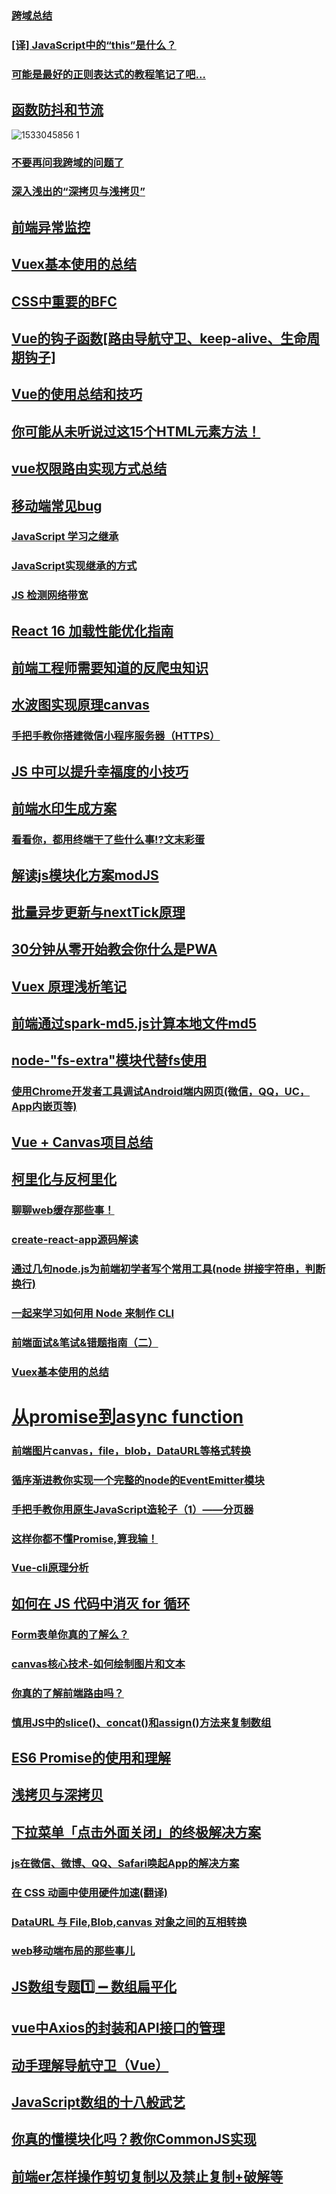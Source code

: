 ### [跨域总结](https://juejin.im/post/5b5ff1dfe51d4519610e26ec)
### [[译] JavaScript中的“this”是什么？](https://juejin.im/post/5b6676e6f265da0fa00a3a12)
### [可能是最好的正则表达式的教程笔记了吧...](https://juejin.im/post/5b5db5b8e51d4519155720d2#comment)
## [函数防抖和节流](https://juejin.im/post/5b651dc15188251aa30c8669)
![1533045856 1](https://user-images.githubusercontent.com/16753554/43464913-ca6b33c2-950e-11e8-9cb9-febe0d7d20bb.jpg)
### [不要再问我跨域的问题了](http://web.jobbole.com/94928/)
### [深入浅出的“深拷贝与浅拷贝”](https://juejin.im/post/5b56f2325188251b1f2261bc)
## [前端异常监控](https://juejin.im/post/5b53218cf265da0f9313a3de)
## [Vuex基本使用的总结](https://juejin.im/post/5b573babf265da0fa50a1cad)
## [CSS中重要的BFC](https://juejin.im/post/5b51ee276fb9a04f86062cea)
## [Vue的钩子函数[路由导航守卫、keep-alive、生命周期钩子]](https://juejin.im/post/5b41bdef6fb9a04fe63765f1)
## [Vue的使用总结和技巧](https://juejin.im/post/5b56981b6fb9a04fd4509b76)
## [你可能从未听说过这15个HTML元素方法！](https://mp.weixin.qq.com/s?__biz=MzUxMzcxMzE5Ng==&mid=2247489226&idx=1&sn=5a6bd84ae30777ca5c57c1b0b1903a01&chksm=f951a389ce262a9f2f1298f0d02d4bcbc79142df26ffc62079b48c4b56a012e822eb88ed0cd8)
## [vue权限路由实现方式总结](https://juejin.im/post/5b5bfd5b6fb9a04fdd7d687a)
## [移动端常见bug](http://forum.bestvist.com/topic/100/%E7%A7%BB%E5%8A%A8%E7%AB%AF%E5%B8%B8%E8%A7%81bug)
### [JavaScript 学习之继承](https://juejin.im/post/5b4d9ed0e51d45198c018c87)
### [JavaScript实现继承的方式](https://juejin.im/post/5aab690cf265da237b21d737)
### [JS 检测网络带宽](https://juejin.im/post/5b4de6b7e51d45190d55340b#comment)
## [React 16 加载性能优化指南](https://juejin.im/post/5b506ae0e51d45191a0d4ec9)
## [前端工程师需要知道的反爬虫知识](https://juejin.im/post/5b4fed556fb9a04f8856cf46#comment)
## [水波图实现原理canvas](https://juejin.im/post/5b4ffa045188251b134e7211)
### [手把手教你搭建微信小程序服务器（HTTPS）](https://juejin.im/post/5b4f085b51882519790c82dd)
## [JS 中可以提升幸福度的小技巧](https://juejin.im/post/5b51e5d3f265da0f4861143c)
## [前端水印生成方案](https://musicfe.cn/page/15)
### [看看你，都用终端干了些什么事⁉️文末彩蛋](https://juejin.im/post/5b5409def265da0f6a0356f1)
## [解读js模块化方案modJS](https://juejin.im/post/5b52e1faf265da0f82022eff)
## [批量异步更新与nextTick原理](https://juejin.im/post/5b50760f5188251ad06b61be)
## [30分钟从零开始教会你什么是PWA](https://juejin.im/post/5b519d77f265da0f9d19ff3e)
## [Vuex 原理浅析笔记](https://juejin.im/post/5b52bb6d5188251b3e645b1e)
## [前端通过spark-md5.js计算本地文件md5](https://juejin.im/post/5b52a7535188251b381270a4)
## [node-"fs-extra"模块代替fs使用](https://juejin.im/post/5b52fd21e51d4519234468f1)
### [使用Chrome开发者工具调试Android端内网页(微信，QQ，UC，App内嵌页等)](https://juejin.im/post/5b558be7e51d4519984139e6)
## [Vue + Canvas项目总结](https://juejin.im/post/5b529ddaf265da0f504a552c)
## [柯里化与反柯里化](https://juejin.im/post/5b561426518825195f499772)
### [聊聊web缓存那些事！](https://juejin.im/post/5b1a7cd16fb9a01e7342d960)
### [create-react-app源码解读](https://juejin.im/post/5b56e84351882569fd2873ab)
### [通过几句node.js为前端初学者写个常用工具(node 拼接字符串，判断换行)](https://juejin.im/post/5b56e585e51d4535a65ad0b0)
### [一起来学习如何用 Node 来制作 CLI](https://juejin.im/post/5b581795e51d453509561b34)
### [前端面试&笔试&错题指南（二）](https://juejin.im/post/5b5749cbe51d453467550494)
### [Vuex基本使用的总结](https://juejin.im/post/5b573babf265da0fa50a1cad)
# [从promise到async function](https://juejin.im/post/5b56d9555188251b134e7c51)
### [前端图片canvas，file，blob，DataURL等格式转换](https://juejin.im/post/5b5187da51882519ec07fa41)
### [循序渐进教你实现一个完整的node的EventEmitter模块](https://github.com/forthealllight/blog/issues/21)
### [手把手教你用原生JavaScript造轮子（1）——分页器](https://juejin.im/post/5b592635e51d4533d2043e15)
### [这样你都不懂Promise,算我输！](https://juejin.im/post/5b5491856fb9a04fa8672cad)
### [Vue-cli原理分析](https://juejin.im/post/5b592db551882536e5178ce6)
## [如何在 JS 代码中消灭 for 循环](https://juejin.im/post/5b5a9451f265da0f6a036346)
### [Form表单你真的了解么？](http://www.scopeman.cn/doc/record?id=5b560cb049bd3f0b908444a9)
### [canvas核心技术-如何绘制图片和文本](https://juejin.im/post/5b5a6d77e51d45162679d13c)
### [你真的了解前端路由吗？](https://juejin.im/post/5b5ec5dd6fb9a04fc564b72d)
### [慎用JS中的slice()、concat()和assign()方法来复制数组](https://juejin.im/post/5b5d6eaa6fb9a04faa79b40d)
## [ES6 Promise的使用和理解](https://juejin.im/post/5b605b035188251a90189c61)
## [浅拷贝与深拷贝](https://juejin.im/post/5b5dcf8351882519790c9a2e)
## [下拉菜单「点击外面关闭」的终极解决方案](https://juejin.im/post/5b615ca5f265da0f563df07d)
### [js在微信、微博、QQ、Safari唤起App的解决方案](https://juejin.im/post/5b6193c66fb9a04fb615017f)
### [在 CSS 动画中使用硬件加速(翻译)](https://juejin.im/post/5b6143996fb9a04fd343ae28)
### [DataURL 与 File,Blob,canvas 对象之间的互相转换](https://juejin.im/post/5b626b68e51d451956055651)
### [web移动端布局的那些事儿](https://juejin.im/post/5b6575b0518825196b01fd85)
## [JS数组专题1️⃣ ➖ 数组扁平化](https://juejin.im/post/5b67a5cee51d4519873f94d5)
## [vue中Axios的封装和API接口的管理](https://juejin.im/post/5b55c118f265da0f6f1aa354)
## [动手理解导航守卫（Vue）](https://juejin.im/post/5b681397f265da0f6436eaf3)
## [JavaScript数组的十八般武艺](https://juejin.im/post/5b684ef9e51d451964629ba1#heading-19)
## [你真的懂模块化吗？教你CommonJS实现](https://juejin.im/post/5b67c342e51d45172832123d)
## [前端er怎样操作剪切复制以及禁止复制+破解等](https://juejin.im/post/5b66993ee51d451924734c35)
